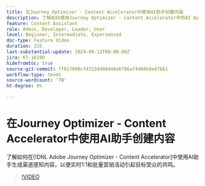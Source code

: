 ```yaml
---
title: 在Journey Optimizer - Content Accelerator中使用AI助手创建内容
description: 了解如何使用Journey Optimizer - Content Accelerator中的AI Assistant生成渠道感知内容，以便实时1:1和批量营销活动与目标受众产生共鸣。
feature: Content Assistant
role: Admin, Developer, Leader, User
level: Beginner, Intermediate, Experienced
doc-type: Feature Video
duration: 235
last-substantial-update: 2024-09-11T00:00:00Z
jira: KT-16190
hidefromtoc: true
source-git-commit: ff817698cf4722d408440e6f86af4466b8e97b61
workflow-type: tm+mt
source-wordcount: '78'
ht-degree: 0%

---
```



# 在Journey Optimizer - Content Accelerator中使用AI助手创建内容

了解如何在[!DNL Adobe Journey Optimizer - Content Accelerator]中使用AI助手生成渠道感知内容，以便实时1:1和批量营销活动引起目标受众的共鸣。

>[!VIDEO](https://video.tv.adobe.com/v/3433552/?learn=on)
